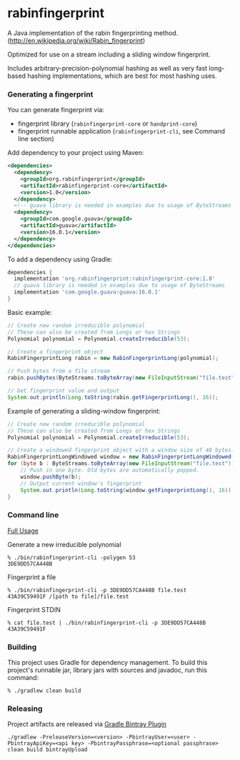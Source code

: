 rabinfingerprint
================

A Java implementation of the rabin fingerprinting method. (http://en.wikipedia.org/wiki/Rabin_fingerprint)

Optimized for use on a stream including a sliding window fingerprint.

Includes arbitrary-precision-polynomial hashing as well as very fast long-based hashing implementations, which are best for most hashing uses.

### Generating a fingerprint ###

You can generate fingerprint via:
- fingerprint library (`rabinfingerprint-core` or `handprint-core`)
- fingerprint runnable application (`rabinfingerprint-cli`, see Command line section)
 
Add dependency to your project using Maven:
```xml
<dependencies>
  <dependency>
    <groupId>org.rabinfingerprint</groupId>
    <artifactId>rabinfingerprint-core</artifactId>
    <version>1.0</version>
  </dependency>
  <!-- guava library is needed in examples due to usage of ByteStreams -->
  <dependency>
    <groupId>com.google.guava</groupId>
    <artifactId>guava</artifactId>
    <version>16.0.1</version>
  </dependency>
</dependencies>
```

To add a dependency using Gradle:

```gradle
dependencies {
  implementation 'org.rabinfingerprint:rabinfingerprint-core:1.0'
  // guava library is needed in examples due to usage of ByteStreams
  implementation 'com.google.guava:guava:16.0.1'
}
```
Basic example:
```Java
// Create new random irreducible polynomial
// These can also be created from Longs or hex Strings
Polynomial polynomial = Polynomial.createIrreducible(53);

// Create a fingerprint object
RabinFingerprintLong rabin = new RabinFingerprintLong(polynomial);

// Push bytes from a file stream
rabin.pushBytes(ByteStreams.toByteArray(new FileInputStream("file.test")));

// Get fingerprint value and output
System.out.println(Long.toString(rabin.getFingerprintLong(), 16));
```

Example of generating a sliding-window fingerprint:
```Java
// Create new random irreducible polynomial
// These can also be created from Longs or hex Strings
Polynomial polynomial = Polynomial.createIrreducible(53);

// Create a windowed fingerprint object with a window size of 48 bytes.
RabinFingerprintLongWindowed window = new RabinFingerprintLongWindowed(polynomial, 48);
for (byte b : ByteStreams.toByteArray(new FileInputStream("file.test"))) {
	// Push in one byte. Old bytes are automatically popped.
	window.pushByte(b);
	// Output current window's fingerprint
	System.out.println(Long.toString(window.getFingerprintLong(), 16));
}
```

### Command line ###

[Full Usage](rabinfingerprint-cli/src/main/resources/usage.txt)

Generate a new irreducible polynomial
```
% ./bin/rabinfingerprint-cli -polygen 53
3DE9DD57CA448B
```

Fingerprint a file
```
% ./bin/rabinfingerprint-cli -p 3DE9DD57CA448B file.test
43A39C59491F /[path to file]/file.test
```

Fingerprint STDIN
```
% cat file.test | ./bin/rabinfingerprint-cli -p 3DE9DD57CA448B
43A39C59491F
```

### Building ###

This project uses Gradle for dependency management. 
To build this project's runnable jar, library jars with sources and javadoc, run this command:

```
% ./gradlew clean build
```

### Releasing ###

Project artifacts are released via [Gradle Bintray Plugin](https://github.com/bintray/gradle-bintray-plugin)

```
./gradlew -PreleaseVersion=<version> -PbintrayUser=<user> -PbintrayApiKey=<api key> -PbintrayPassphrase=<optional passphrase> clean build bintrayUpload
```
